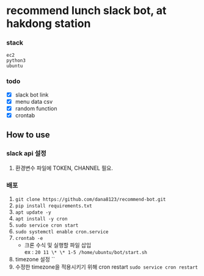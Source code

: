 # recommend lunch slack bot, at hakdong station

### stack

`ec2`  
`python3`  
`ubuntu`

### todo

- [x] slack bot link
- [x] menu data csv
- [x] random function
- [x] crontab

## How to use

### slack api 설정

1. 환경변수 파일에 TOKEN, CHANNEL 필요.

### 배포

1. `git clone https://github.com/dana8123/recommend-bot.git`
2. `pip install requirements.txt`
3. `apt update -y`
4. `apt install -y cron`
5. `sudo service cron start`
6. `sudo systemctl enable cron.service`
7. `crontab -e`
   - 크론 수식 및 실행할 파일 삽입  
     ex : `20 11 \* \* 1-5 /home/ubuntu/bot/start.sh`
8. timezone 설정
   ``
9. 수정한 timezone을 적용시키기 위해 cron restart
   `sudo service cron restart`
